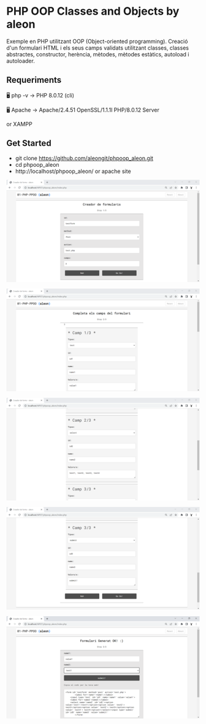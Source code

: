 # PHP OOP Classes and Objects by aleon

Exemple en PHP utilitzant OOP (Object-oriented programming).
Creació d'un formulari HTML i els seus camps validats utilitzant classes, classes abstractes, constructor, herència, mètodes, mètodes estàtics, autoload i autoloader.


## Requeriments

🖥️ php -v
→ PHP 8.0.12 (cli)

🖥️ Apache
→ Apache/2.4.51 OpenSSL/1.1.1l PHP/8.0.12 Server

or XAMPP


## Get Started
- git clone https://github.com/aleongit/phpoop_aleon.git
- cd phpoop_aleon
- http://localhost/phpoop_aleon/ or apache site


![Screenshot](screenshots/1.png)

![Screenshot](screenshots/2.png)

![Screenshot](screenshots/3.png)

![Screenshot](screenshots/4.png)

![Screenshot](screenshots/5.png)